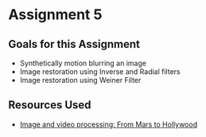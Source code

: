 # Assignment 5

## Goals for this Assignment

- Synthetically motion blurring an image
- Image restoration using Inverse and Radial filters
- Image restoration using Weiner Filter

## Resources Used

- [Image and video processing: From Mars to Hollywood](https://www.youtube.com/watch?v=bxhJEe38bhY&list=PLZ9qNFMHZ-A79y1StvUUqgyL-O0fZh2rs)
